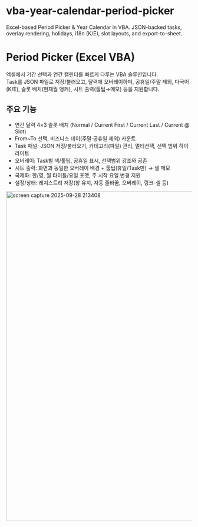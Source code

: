 # vba-year-calendar-period-picker
Excel-based Period Picker &amp; Year Calendar in VBA. JSON-backed tasks, overlay rendering, holidays, i18n (K/E), slot layouts, and export-to-sheet.
# Period Picker (Excel VBA)

엑셀에서 기간 선택과 연간 캘린더를 빠르게 다루는 VBA 솔루션입니다.  
Task를 JSON 파일로 저장/불러오고, 달력에 오버레이하며, 공휴일/주말 제외, 다국어(K/E), 슬롯 배치(현재월 앵커), 시트 출력(툴팁→메모) 등을 지원합니다.

## 주요 기능
- 연간 달력 4×3 슬롯 배치 (Normal / Current First / Current Last / Current @ Slot)
- From~To 선택, 비즈니스 데이(주말·공휴일 제외) 카운트
- Task 패널: JSON 저장/불러오기, 카테고리(파일) 관리, 멀티선택, 선택 범위 하이라이트
- 오버레이: Task별 색/툴팁, 공휴일 표시, 선택범위 강조와 공존
- 시트 출력: 화면과 동일한 오버레이 배경 + 툴팁(휴일/Task만) → 셀 메모
- 국제화: 한/영, 월 타이틀/요일 포맷, 주 시작 요일 변경 지원
- 설정/상태: 레지스트리 저장(창 유지, 자동 줄바꿈, 오버레이, 링크-셀 등)


<img width="1757" height="895" alt="screen capture 2025-09-28 213408" src="https://github.com/user-attachments/assets/1dc2938a-ca97-4bda-a2c2-e7a639b8892c" />
